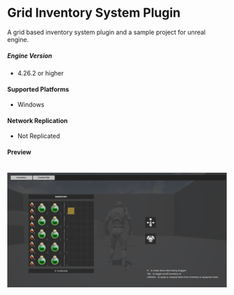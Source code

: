 # Grid Inventory System Plugin

A grid based inventory system plugin and a sample project for unreal engine.
<br>

##### Engine Version
+ 4.26.2 or higher

#### Supported Platforms
+ Windows

#### Network Replication
+ Not Replicated

#### Preview
# ![](/Docs/Preview.PNG)

